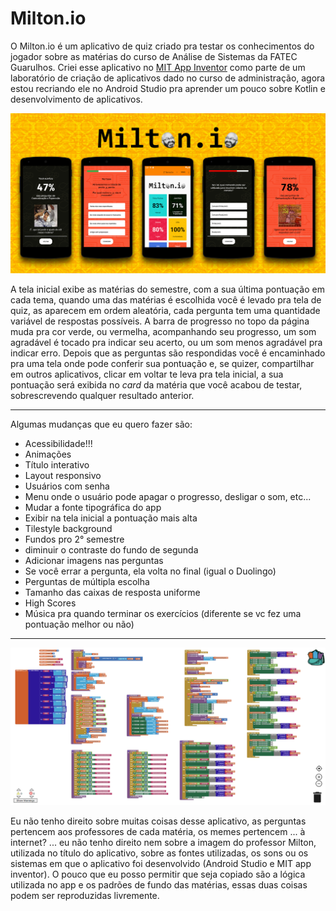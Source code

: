 # Milton.io
O Milton.io é um aplicativo de quiz criado pra testar os conhecimentos do jogador sobre as matérias do curso de Análise de Sistemas da FATEC Guarulhos.
Criei esse aplicativo no [MIT App Inventor](https://appinventor.mit.edu/) como parte de um laboratório de criação de aplicativos dado no curso de administração, agora estou recriando ele no Android Studio pra aprender um pouco sobre Kotlin e desenvolvimento de aplicativos.

![capa](/img/main.jpg)

A tela inicial exibe as matérias do semestre, com a sua última pontuação em cada tema, quando uma das matérias é escolhida você é levado pra tela de quiz, as aparecem em ordem aleatória, cada pergunta tem uma quantidade variável de respostas possíveis. A barra de progresso no topo da página muda pra cor verde, ou vermelha, acompanhando seu progresso, um som agradável é tocado pra indicar seu acerto, ou um som menos agradável pra indicar erro. Depois que as perguntas são respondidas você é encaminhado pra uma tela onde pode conferir sua pontuação e, se quizer, compartilhar em outros aplicativos, clicar em voltar te leva pra tela inicial, a sua pontuação será exibida no *card* da matéria que você acabou de testar, sobrescrevendo qualquer resultado anterior.

---

Algumas mudanças que eu quero fazer são:
- Acessibilidade!!!
- Animações
- Título interativo
- Layout responsivo
- Usuários com senha
- Menu onde o usuário pode apagar o progresso, desligar o som, etc...
- Mudar a fonte tipográfica do app
- Exibir na tela inicial a pontuação mais alta
- Tilestyle background
- Fundos pro 2° semestre
- diminuir o contraste do fundo de segunda
- Adicionar imagens nas perguntas
- Se você errar a pergunta, ela volta no final (igual o Duolingo)
- Perguntas de múltipla escolha
- Tamanho das caixas de resposta uniforme
- High Scores
- Música pra quando terminar os exercícios (diferente se vc fez uma pontuação melhor ou não)

---
![blocos](/img/blocos2.png)

Eu não tenho direito sobre muitas coisas desse aplicativo, as perguntas pertencem aos professores de cada matéria, os memes pertencem ... à internet? ... eu não tenho direito nem sobre a imagem do professor Milton, utilizada no título do aplicativo, sobre as fontes utilizadas, os sons ou os sistemas em que o aplicativo foi desenvolvido (Android Studio e MIT app inventor). O pouco que eu posso permitir que seja copiado são a lógica utilizada no app e os padrões de fundo das matérias, essas duas coisas podem ser reproduzidas livremente.

